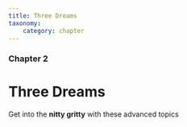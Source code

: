 ```yaml
---
title: Three Dreams
taxonomy:
    category: chapter
---
```


### Chapter 2

# Three Dreams

Get into the **nitty gritty** with these advanced topics